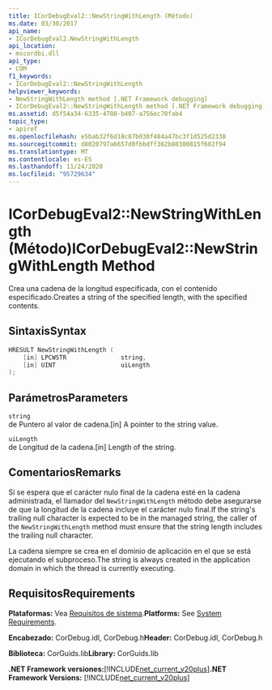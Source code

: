 ```yaml
---
title: ICorDebugEval2::NewStringWithLength (Método)
ms.date: 03/30/2017
api_name:
- ICorDebugEval2.NewStringWithLength
api_location:
- mscordbi.dll
api_type:
- COM
f1_keywords:
- ICorDebugEval2::NewStringWithLength
helpviewer_keywords:
- NewStringWithLength method [.NET Framework debugging]
- ICorDebugEval2::NewStringWithLength method [.NET Framework debugging]
ms.assetid: d5f54a34-6335-4708-b407-a756ec70fab4
topic_type:
- apiref
ms.openlocfilehash: e5bab32f6d18c87b030f484a47bc3f1d525d2338
ms.sourcegitcommit: d8020797a6657d0fbbdff362b80300815f682f94
ms.translationtype: MT
ms.contentlocale: es-ES
ms.lasthandoff: 11/24/2020
ms.locfileid: "95729634"
---
```

# <a name="icordebugeval2newstringwithlength-method"></a><span data-ttu-id="9f437-102">ICorDebugEval2::NewStringWithLength (Método)</span><span class="sxs-lookup"><span data-stu-id="9f437-102">ICorDebugEval2::NewStringWithLength Method</span></span>

<span data-ttu-id="9f437-103">Crea una cadena de la longitud especificada, con el contenido especificado.</span><span class="sxs-lookup"><span data-stu-id="9f437-103">Creates a string of the specified length, with the specified contents.</span></span>  
  
## <a name="syntax"></a><span data-ttu-id="9f437-104">Sintaxis</span><span class="sxs-lookup"><span data-stu-id="9f437-104">Syntax</span></span>  
  
```cpp  
HRESULT NewStringWithLength (  
    [in] LPCWSTR               string,  
    [in] UINT                  uiLength  
);  
```  
  
## <a name="parameters"></a><span data-ttu-id="9f437-105">Parámetros</span><span class="sxs-lookup"><span data-stu-id="9f437-105">Parameters</span></span>  

 `string`  
 <span data-ttu-id="9f437-106">de Puntero al valor de cadena.</span><span class="sxs-lookup"><span data-stu-id="9f437-106">[in] A pointer to the string value.</span></span>  
  
 `uiLength`  
 <span data-ttu-id="9f437-107">de Longitud de la cadena.</span><span class="sxs-lookup"><span data-stu-id="9f437-107">[in] Length of the string.</span></span>  
  
## <a name="remarks"></a><span data-ttu-id="9f437-108">Comentarios</span><span class="sxs-lookup"><span data-stu-id="9f437-108">Remarks</span></span>  

 <span data-ttu-id="9f437-109">Si se espera que el carácter nulo final de la cadena esté en la cadena administrada, el llamador del `NewStringWithLength` método debe asegurarse de que la longitud de la cadena incluye el carácter nulo final.</span><span class="sxs-lookup"><span data-stu-id="9f437-109">If the string's trailing null character is expected to be in the managed string, the caller of the `NewStringWithLength` method must ensure that the string length includes the trailing null character.</span></span>  
  
 <span data-ttu-id="9f437-110">La cadena siempre se crea en el dominio de aplicación en el que se está ejecutando el subproceso.</span><span class="sxs-lookup"><span data-stu-id="9f437-110">The string is always created in the application domain in which the thread is currently executing.</span></span>  
  
## <a name="requirements"></a><span data-ttu-id="9f437-111">Requisitos</span><span class="sxs-lookup"><span data-stu-id="9f437-111">Requirements</span></span>  

 <span data-ttu-id="9f437-112">**Plataformas:** Vea [Requisitos de sistema](../../get-started/system-requirements.md).</span><span class="sxs-lookup"><span data-stu-id="9f437-112">**Platforms:** See [System Requirements](../../get-started/system-requirements.md).</span></span>  
  
 <span data-ttu-id="9f437-113">**Encabezado:** CorDebug.idl, CorDebug.h</span><span class="sxs-lookup"><span data-stu-id="9f437-113">**Header:** CorDebug.idl, CorDebug.h</span></span>  
  
 <span data-ttu-id="9f437-114">**Biblioteca:** CorGuids.lib</span><span class="sxs-lookup"><span data-stu-id="9f437-114">**Library:** CorGuids.lib</span></span>  
  
 <span data-ttu-id="9f437-115">**.NET Framework versiones:**[!INCLUDE[net_current_v20plus](../../../../includes/net-current-v20plus-md.md)]</span><span class="sxs-lookup"><span data-stu-id="9f437-115">**.NET Framework Versions:** [!INCLUDE[net_current_v20plus](../../../../includes/net-current-v20plus-md.md)]</span></span>
